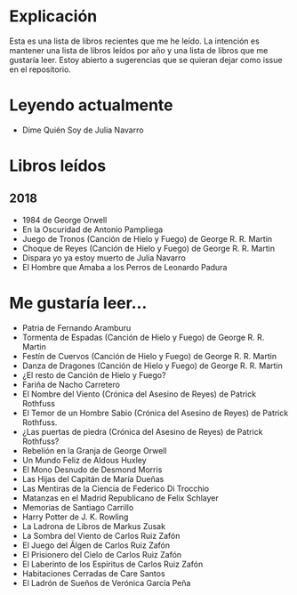 # Explicación
Esta es una lista de libros recientes que me he leído. La intención es
mantener una lista de libros leídos por año y una lista de libros que 
me gustaría leer. Estoy abierto a sugerencias que se quieran dejar como
issue en el repositorio.

# Leyendo actualmente
- Dime Quién Soy de Julia Navarro

# Libros leídos
## 2018
- 1984 de George Orwell
- En la Oscuridad de Antonio Pampliega
- Juego de Tronos (Canción de Hielo y Fuego) de George R. R. Martin
- Choque de Reyes (Canción de Hielo y Fuego) de George R. R. Martin
- Dispara yo ya estoy muerto de Julia Navarro
- El Hombre que Amaba a los Perros de Leonardo Padura

# Me gustaría leer...
- Patria de Fernando Aramburu
- Tormenta de Espadas (Canción de Hielo y Fuego) de George R. R. Martin
- Festín de Cuervos (Canción de Hielo y Fuego) de George R. R. Martin
- Danza de Dragones (Canción de Hielo y Fuego) de George R. R. Martin
- ¿El resto de Canción de Hielo y Fuego?
- Fariña de Nacho Carretero
- El Nombre del Viento (Crónica del Asesino de Reyes) de Patrick Rothfuss
- El Temor de un Hombre Sabio (Crónica del Asesino de Reyes) de Patrick Rothfuss.
- ¿Las puertas de piedra (Crónica del Asesino de Reyes) de Patrick Rothfuss?
- Rebelión en la Granja de George Orwell
- Un Mundo Feliz de Aldous Huxley
- El Mono Desnudo de Desmond Morris
- Las Hijas del Capitán de María Dueñas
- Las Mentiras de la Ciencia de Federico Di Trocchio
- Matanzas en el Madrid Republicano de Felix Schlayer
- Memorias de Santiago Carrillo
- Harry Potter de J. K. Rowling
- La Ladrona de Libros de Markus Zusak
- La Sombra del Viento de Carlos Ruiz Zafón
- El Juego del Álgen de Carlos Ruiz Zafón
- El Prisionero del Cielo de Carlos Ruiz Zafón
- El Laberinto de los Espíritus de Carlos Ruiz Zafón
- Habitaciones Cerradas de Care Santos
- El Ladrón de Sueños de Verónica García Peña
